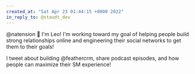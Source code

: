 ```yaml
---
created_at: "Sat Apr 23 01:44:15 +0000 2022"
in_reply_to: @staudt_dev
---
```


@natension 👋 I'm Leo! I'm working toward my goal of helping people build strong relationships online and engineering their social networks to get them to their goals!

I tweet about building @feathercrm, share podcast episodes, and how people can maximize their SM experience!